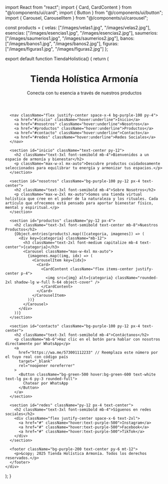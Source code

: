 import React from "react";
import { Card, CardContent } from "@/components/ui/card";
import { Button } from "@/components/ui/button";
import { Carousel, CarouselItem } from "@/components/ui/carousel";

const products = {
  velas: ["/images/velas1.jpg", "/images/velas2.jpg"],
  esencias: ["/images/esencias1.jpg", "/images/esencias2.jpg"],
  saumerios: ["/images/saumerios1.jpg", "/images/saumerios2.jpg"],
  banos: ["/images/banos1.jpg", "/images/banos2.jpg"],
  figuras: ["/images/figuras1.jpg", "/images/figuras2.jpg"]
};

export default function TiendaHolistica() {
  return (
    <div className="bg-purple-50 text-purple-900 min-h-screen font-sans">
      <header className="text-center p-6 bg-purple-200 shadow-md">
        <h1 className="text-4xl font-bold">Tienda Holística Armonía</h1>
        <p className="text-lg mt-2">Conecta con tu esencia a través de nuestros productos</p>
      </header>

      <nav className="flex justify-center space-x-4 bg-purple-100 py-4">
        <a href="#inicio" className="hover:underline">Inicio</a>
        <a href="#nosotros" className="hover:underline">Nosotros</a>
        <a href="#productos" className="hover:underline">Productos</a>
        <a href="#contacto" className="hover:underline">Contacto</a>
        <a href="#redes" className="hover:underline">Redes Sociales</a>
      </nav>

      <section id="inicio" className="text-center py-12">
        <h2 className="text-3xl font-semibold mb-4">Bienvenidos a un espacio de armonía y bienestar</h2>
        <p className="max-w-xl mx-auto">Descubre productos cuidadosamente seleccionados para equilibrar tu energía y armonizar tus espacios.</p>
      </section>

      <section id="nosotros" className="bg-purple-100 py-12 px-4 text-center">
        <h2 className="text-3xl font-semibold mb-4">Sobre Nosotros</h2>
        <p className="max-w-2xl mx-auto">Somos una tienda virtual holística que cree en el poder de la naturaleza y los rituales. Cada artículo que ofrecemos está pensado para aportar bienestar físico, mental y espiritual.</p>
      </section>

      <section id="productos" className="py-12 px-4">
        <h2 className="text-3xl font-semibold text-center mb-8">Nuestros Productos</h2>
        {Object.entries(products).map(([categoria, imagenes]) => (
          <div key={categoria} className="mb-12">
            <h3 className="text-2xl font-medium capitalize mb-4 text-center">{categoria}</h3>
            <Carousel className="max-w-4xl mx-auto">
              {imagenes.map((img, idx) => (
                <CarouselItem key={idx}>
                  <Card>
                    <CardContent className="flex items-center justify-center p-4">
                      <img src={img} alt={categoria} className="rounded-2xl shadow-lg w-full h-64 object-cover" />
                    </CardContent>
                  </Card>
                </CarouselItem>
              ))}
            </Carousel>
          </div>
        ))}
      </section>

      <section id="contacto" className="bg-purple-100 py-12 px-4 text-center">
        <h2 className="text-3xl font-semibold mb-4">Contáctanos</h2>
        <p className="mb-6">Haz clic en el botón para hablar con nosotros directamente por WhatsApp</p>
        <a
          href="https://wa.me/573001112233" // Reemplaza este número por el tuyo real con código país
          target="_blank"
          rel="noopener noreferrer"
        >
          <Button className="bg-green-500 hover:bg-green-600 text-white text-lg px-6 py-3 rounded-full">
            Chatear por WhatsApp
          </Button>
        </a>
      </section>

      <section id="redes" className="py-12 px-4 text-center">
        <h2 className="text-3xl font-semibold mb-4">Síguenos en redes sociales</h2>
        <div className="flex justify-center space-x-6 text-2xl">
          <a href="#" className="hover:text-purple-500">Instagram</a>
          <a href="#" className="hover:text-purple-500">Facebook</a>
          <a href="#" className="hover:text-purple-500">TikTok</a>
        </div>
      </section>

      <footer className="bg-purple-200 text-center py-6 mt-12">
        <p>&copy; 2025 Tienda Holística Armonía. Todos los derechos reservados.</p>
      </footer>
    </div>
  );
}
